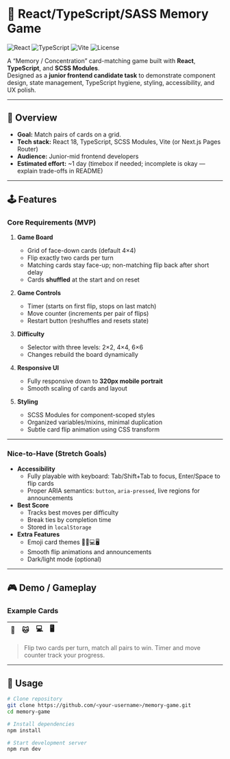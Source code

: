 # 🧠 React/TypeScript/SASS Memory Game

![React](https://img.shields.io/badge/React-18-blue?logo=react)
![TypeScript](https://img.shields.io/badge/TypeScript-4.9-blue?logo=typescript)
![Vite](https://img.shields.io/badge/Vite-4.3-green?logo=vite)
![License](https://img.shields.io/badge/License-MIT-yellow)

A “Memory / Concentration” card-matching game built with **React**, **TypeScript**, and **SCSS Modules**.  
Designed as a **junior frontend candidate task** to demonstrate component design, state management, TypeScript hygiene, styling, accessibility, and UX polish.

---

## 🎯 Overview

- **Goal:** Match pairs of cards on a grid.
- **Tech stack:** React 18, TypeScript, SCSS Modules, Vite (or Next.js Pages Router)
- **Audience:** Junior-mid frontend developers
- **Estimated effort:** ~1 day (timebox if needed; incomplete is okay — explain trade-offs in README)

---

## 🕹 Features

### Core Requirements (MVP)

1. **Game Board**
   - Grid of face-down cards (default 4×4)
   - Flip exactly two cards per turn
   - Matching cards stay face-up; non-matching flip back after short delay
   - Cards **shuffled** at the start and on reset

2. **Game Controls**
   - Timer (starts on first flip, stops on last match)
   - Move counter (increments per pair of flips)
   - Restart button (reshuffles and resets state)

3. **Difficulty**
   - Selector with three levels: 2×2, 4×4, 6×6
   - Changes rebuild the board dynamically

4. **Responsive UI**
   - Fully responsive down to **320px mobile portrait**
   - Smooth scaling of cards and layout

5. **Styling**
   - SCSS Modules for component-scoped styles
   - Organized variables/mixins, minimal duplication
   - Subtle card flip animation using CSS transform

---

### Nice-to-Have (Stretch Goals)

- **Accessibility**
  - Fully playable with keyboard: Tab/Shift+Tab to focus, Enter/Space to flip cards
  - Proper ARIA semantics: `button`, `aria-pressed`, live regions for announcements
- **Best Score**
  - Tracks best moves per difficulty
  - Break ties by completion time
  - Stored in `localStorage`
- **Extra Features**
  - Emoji card themes 🐶🐱💻🖥️
  - Smooth flip animations and announcements
  - Dark/light mode (optional)

---

## 🎮 Demo / Gameplay

### Example Cards

| 🐶 | 🐱 | 💻 | 🖥️ |
|---|---|---|---|

> Flip two cards per turn, match all pairs to win. Timer and move counter track your progress.

---

## 🚀 Usage

```bash
# Clone repository
git clone https://github.com/<your-username>/memory-game.git
cd memory-game

# Install dependencies
npm install

# Start development server
npm run dev

